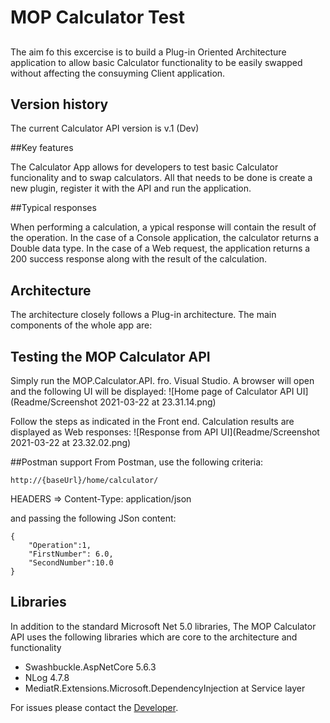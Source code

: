 # MOP Calculator Test

##
The aim fo this excercise is to build a Plug-in Oriented Architecture application to allow basic Calculator functionality to be easily swapped without affecting the consuyming Client application. 


## Version history
The current Calculator API version is v.1 (Dev)

##Key features

The Calculator App allows for developers to test basic Calculator funcionality and to swap calculators. All that needs to be done is create a new plugin, register it with the API and run the application.

##Typical responses

When performing a calculation, a ypical response will contain the result of the operation. In the case of a Console application, the calculator returns a Double data type. In the case of a Web request, the application returns a 200 success response along with the result of the calculation.


## Architecture

The architecture closely follows a Plug-in architecture. The main components of the whole app are:


## Testing the MOP Calculator API

Simply run the MOP.Calculator.API. fro. Visual Studio. A browser will open and the following UI will be displayed:
![Home page of Calculator API UI](Readme/Screenshot 2021-03-22 at 23.31.14.png)

Follow the steps as indicated in the Front end. Calculation results are displayed as Web responses:
![Response from API UI](Readme/Screenshot 2021-03-22 at 23.32.02.png)

##Postman support
From Postman, use the following criteria:
```
http://{baseUrl}/home/calculator/
```
HEADERS => Content-Type: application/json

and passing the following JSon content:
```
{
    "Operation":1,
    "FirstNumber": 6.0,
    "SecondNumber":10.0
}
```

## Libraries

In addition to the standard Microsoft Net 5.0 libraries, The MOP Calculator API uses the following libraries which are core to the architecture and functionality

* Swashbuckle.AspNetCore 5.6.3
* NLog 4.7.8
* MediatR.Extensions.Microsoft.DependencyInjection at Service layer

For issues please contact the [Developer](jhon.barreiro@gmail.com).
